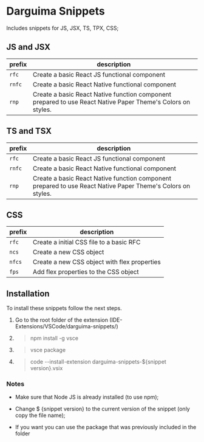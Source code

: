 # Darguima Snippets

Includes snippets for JS, JSX, TS, TPX, CSS;

## JS and JSX

|    prefix    |     description                                                                                              |
|--------------|--------------------------------------------------------------------------------------------------------------|
|        `rfc` | Create a basic React JS functional component                                                                 |
|       `rnfc` | Create a basic React Native functional component                                                             |
|       `rnp`  | Create a basic React Native function component prepared to use React Native Paper Theme's Colors on styles.  |


## TS and TSX

|    prefix    |     description                                                                                              |
|--------------|--------------------------------------------------------------------------------------------------------------|
|        `rfc` | Create a basic React JS functional component                                                                 |
|       `rnfc` | Create a basic React Native functional component                                                             |
|       `rnp`  | Create a basic React Native function component prepared to use React Native Paper Theme's Colors on styles.  |


## CSS

|    prefix    |     description                                  |
|--------------|--------------------------------------------------|
|        `rfc` | Create a initial CSS file to a basic RFC         |
|        `ncs` | Create a new CSS object                          |
|       `nfcs` | Create a new CSS object with flex properties     |
|        `fps` | Add flex properties to the CSS object            |


## Installation

To install these snippets follow the next steps.

1. Go to the root folder of the extension (IDE-Extensions/VSCode/darguima-snippets/)

2. > npm install -g vsce

3. > vsce package

4. > code --install-extension darguima-snippets-${snippet version}.vsix

### Notes

* Make sure that Node JS is already installed (to use npm);

* Change $ {snippet version} to the current version of the snippet (only copy the file name);

* If you want you can use the package that was previously included in the folder
